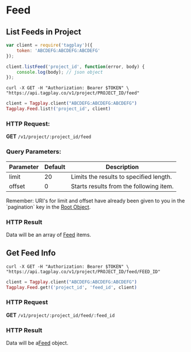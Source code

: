 # Feed


## List Feeds in Project


```javascript
var client = require('tagplay')({
	token: 'ABCDEFG:ABCDEFG:ABCDEFG'
});

client.listFeed('project_id', function(error, body) {
	console.log(body); // json object
});
```
```shell
curl -X GET -H "Authorization: Bearer $TOKEN" \
"https://api.tagplay.co/v1/project/PROJECT_ID/feed"
```
```elixir
client = Tagplay.client("ABCDEFG:ABCDEFG:ABCDEFG")
Tagplay.Feed.list!('project_id', client)
```

### HTTP Request:

**GET** `/v1/project/:project_id/feed`

### Query Parameters:

Parameter | Default | Description
--------- | ------- | -----------
limit  | 20 | Limits the results to specified length.
offset |  0 | Starts results from the following item.

<aside class="success">
Remember: URI's for limit and offset have already been given to you
in the `pagination` key in the <a href="#data-objects">Root Object</a>.
</aside>

### HTTP Result

Data will be an array of [Feed](#feed) items.


## Get Feed Info

```shell
curl -X GET -H "Authorization: Bearer $TOKEN" \
"https://api.tagplay.co/v1/project/PROJECT_ID/feed/FEED_ID"

```
```elixir
client = Tagplay.client("ABCDEFG:ABCDEFG:ABCDEFG")
Tagplay.Feed.get!('project_id', 'feed_id', client)
```

### HTTP Request

**GET** `/v1/project/:project_id/feed/:feed_id`

### HTTP Result

Data will be a[Feed](#feed) object.
